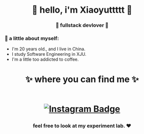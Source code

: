 <h1 align="center"> 🤩 hello, i'm Xiaoyuttttt 🤩 </h1>
<h3 align="center">🚀 fullstack devlover 🚀</h3>


### 👧 a little about myself:
- I'm 20 years old., and I live in China.
- I study Software Engineering in XJU.
- I'm a little too addicted to coffee.

<h1 align="center">
✨ where you can find me ✨
  
  <p align="center"><br/>
<a href="https://www.instagram.com/xiaoyu.113" target="_blank">
  <img alt="Instagram Badge" src="https://img.shields.io/badge/ins-xiaoyut-%23FF0069?logo=instagram">
</a>
</p>
</h1>

<h3 align="center"><strong> feel free to look at my experiment lab. ❤ </strong> </h3>
